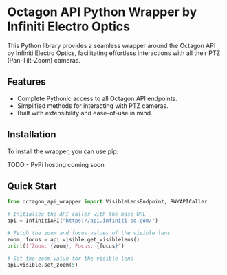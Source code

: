 # Octagon API Python Wrapper by Infiniti Electro Optics

This Python library provides a seamless wrapper around the Octagon API by Infiniti Electro Optics, facilitating effortless interactions with all their PTZ (Pan-Tilt-Zoom) cameras.

## Features

- Complete Pythonic access to all Octagon API endpoints.
- Simplified methods for interacting with PTZ cameras.
- Built with extensibility and ease-of-use in mind.

## Installation

To install the wrapper, you can use pip: 

TODO - PyPi hosting coming soon

## Quick Start

```python
from octagon_api_wrapper import VisibleLensEndpoint, RWYAPICaller

# Initialize the API caller with the base URL
api = InfinitiAPI("https://api.infiniti-eo.com/")

# Fetch the zoom and focus values of the visible lens
zoom, focus = api.visible.get_visiblelens()
print(f"Zoom: {zoom}, Focus: {focus}")

# Set the zoom value for the visible lens
api.visible.set_zoom(5)
```